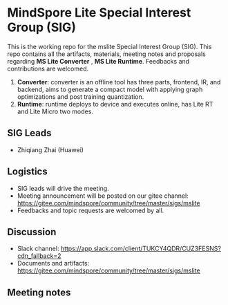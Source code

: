 # MindSpore Lite Special Interest Group (SIG)

This is the working repo for the mslite Special Interest Group (SIG). This repo contains all the artifacts, materials, meeting notes and proposals regarding **MS Lite Converter** , **MS Lite Runtime**. Feedbacks and contributions are welcomed.

1. **Converter**: converter is an offline tool has three parts, frontend, IR, and backend, aims to generate a compact model with applying graph optimizations and post training quantization.
2. **Runtime**: runtime deploys to device and executes online, has Lite RT and Lite Micro two modes.

## SIG Leads

* Zhiqiang Zhai (Huawei)

## Logistics

* SIG leads will drive the meeting.
* Meeting announcement will be posted on our gitee channel: https://gitee.com/mindspore/community/tree/master/sigs/mslite
* Feedbacks and topic requests are welcomed by all.

## Discussion

* Slack channel: https://app.slack.com/client/TUKCY4QDR/CUZ3FESNS?cdn_fallback=2
* Documents and artifacts: https://gitee.com/mindspore/community/tree/master/sigs/mslite

## Meeting notes
